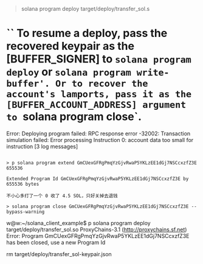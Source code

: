 > solana program deploy target/deploy/transfer_sol.s

``
To resume a deploy, pass the recovered keypair as the
[BUFFER_SIGNER] to `solana program deploy` or `solana program write-buffer'.
Or to recover the account's lamports, pass it as the
[BUFFER_ACCOUNT_ADDRESS] argument to `solana program close`.
==========================================================================
Error: Deploying program failed: RPC response error -32002: Transaction simulation failed: Error processing Instruction 0: account data too small for instruction [3 log messages]
```

> p solana program extend GmCUexGFRgPmqYzGjvRwaP5YKLzEE1dGj7NSCcxzfZ3E 655536

Extended Program Id GmCUexGFRgPmqYzGjvRwaP5YKLzEE1dGj7NSCcxzfZ3E by 655536 bytes

不小心多打了一个 0 收了 4.5 SOL，只好关掉去退钱

> solana program close GmCUexGFRgPmqYzGjvRwaP5YKLzEE1dGj7NSCcxzfZ3E --bypass-warning

```
w@w:~/solana_client_example$ p solana program deploy target/deploy/transfer_sol.so 
ProxyChains-3.1 (http://proxychains.sf.net)
Error: Program GmCUexGFRgPmqYzGjvRwaP5YKLzEE1dGj7NSCcxzfZ3E has been closed, use a new Program Id

rm target/deploy/transfer_sol-keypair.json
```
